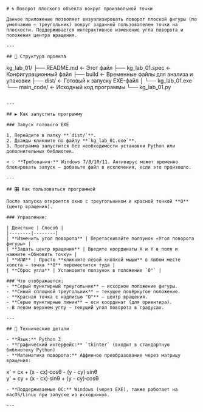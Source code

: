 ```
# 🌀 Поворот плоского объекта вокруг произвольной точки

Данное приложение позволяет визуализировать поворот плоской фигуры (по умолчанию — треугольник) вокруг заданной пользователем точки на плоскости. Поддерживается интерактивное изменение угла поворота и положения центра вращения.

---

## 📁 Структура проекта

```
kg_lab_01/
├── README.md                   ← Этот файл
├── kg_lab_01.spec              ← Конфигурационный файл
├── build                       ← Временные файлы для анализа и упаковки
├── dist/                       ← Готовый к запуску EXE-файл
│   └── kg_lab_01.exe
└── main_code/                  ← Исходный код программы
    └── kg_lab_01.py
```

---

## ▶️ Как запустить программу

### Запуск готового EXE 

1. Перейдите в папку **`dist/`**.
2. Дважды кликните по файлу **`kg_lab_01.exe`**.
3. Программа запустится без необходимости установки Python или дополнительных библиотек.

> 💡 **Требования:** Windows 7/8/10/11. Антивирус может временно блокировать запуск — добавьте файл в исключения, если это произошло.

---

## 🎛 Как пользоваться программой

После запуска откроется окно с треугольником и красной точкой **O** (центр вращения).

### Управление:

| Действие | Способ |
|--------|--------|
| **Изменить угол поворота** | Перетаскивайте ползунок «Угол поворота фигуры» |
| **Задать центр вращения** | Введите координаты X и Y в поля и нажмите «Обновить точку» |
| **ИЛИ** | Просто **кликните левой кнопкой мыши** в любом месте холста — точка **O** переместится туда |
| **Сброс угла** | Установите ползунок в положение `0°` |

### Что отображается:
- **Серый пунктирный треугольник** — исходное положение фигуры.
- **Синий сплошной треугольник** — текущее повёрнутое положение.
- **Красная точка с надписью "O"** — центр вращения.
- **Серые пунктирные линии** — оси координат (для ориентира).
- В левом верхнем углу — текущий угол поворота в градусах.

---

## 📌 Технические детали

- **Язык:** Python 3
- **Графический интерфейс:** `tkinter` (входит в стандартную библиотеку Python)
- **Математика поворота:** Аффинное преобразование через матрицу вращения:
  ```
  x' = cx + (x - cx)·cosθ - (y - cy)·sinθ  
  y' = cy + (x - cx)·sinθ + (y - cy)·cosθ
  ```
- **Поддерживаемые ОС:** Windows (через EXE), также работает на macOS/Linux при запуске из исходников.

---

